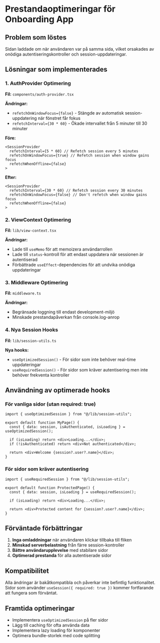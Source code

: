 # Prestandaoptimeringar för Onboarding App

## Problem som löstes

Sidan laddade om när användaren var på samma sida, vilket orsakades av onödiga autentiseringskontroller och session-uppdateringar.

## Lösningar som implementerades

### 1. AuthProvider Optimering

**Fil:** `components/auth-provider.tsx`

**Ändringar:**
- `refetchOnWindowFocus={false}` - Stängde av automatisk session-uppdatering när fönstret får fokus
- `refetchInterval={30 * 60}` - Ökade intervallet från 5 minuter till 30 minuter

**Före:**
```tsx
<SessionProvider
  refetchInterval={5 * 60} // Refetch session every 5 minutes
  refetchOnWindowFocus={true} // Refetch session when window gains focus
  refetchWhenOffline={false}
>
```

**Efter:**
```tsx
<SessionProvider
  refetchInterval={30 * 60} // Refetch session every 30 minutes
  refetchOnWindowFocus={false} // Don't refetch when window gains focus
  refetchWhenOffline={false}
>
```

### 2. ViewContext Optimering

**Fil:** `lib/view-context.tsx`

**Ändringar:**
- Lade till `useMemo` för att memoizera användarrollen
- Lade till `status`-kontroll för att endast uppdatera när sessionen är autentiserad
- Förbättrade `useEffect`-dependencies för att undvika onödiga uppdateringar

### 3. Middleware Optimering

**Fil:** `middleware.ts`

**Ändringar:**
- Begränsade loggning till endast development-miljö
- Minskade prestandapåverkan från console.log-anrop

### 4. Nya Session Hooks

**Fil:** `lib/session-utils.ts`

**Nya hooks:**
- `useOptimizedSession()` - För sidor som inte behöver real-time uppdateringar
- `useRequiredSession()` - För sidor som kräver autentisering men inte behöver frekventa kontroller

## Användning av optimerade hooks

### För vanliga sidor (utan required: true)
```tsx
import { useOptimizedSession } from "@/lib/session-utils";

export default function MyPage() {
  const { data: session, isAuthenticated, isLoading } = useOptimizedSession();

  if (isLoading) return <div>Loading...</div>;
  if (!isAuthenticated) return <div>Not authenticated</div>;

  return <div>Welcome {session?.user?.name}</div>;
}
```

### För sidor som kräver autentisering
```tsx
import { useRequiredSession } from "@/lib/session-utils";

export default function ProtectedPage() {
  const { data: session, isLoading } = useRequiredSession();

  if (isLoading) return <div>Loading...</div>;

  return <div>Protected content for {session?.user?.name}</div>;
}
```

## Förväntade förbättringar

1. **Inga omladdningar** när användaren klickar tillbaka till fliken
2. **Minskad serverbelastning** från färre session-kontroller
3. **Bättre användarupplevelse** med stabilare sidor
4. **Optimerad prestanda** för alla autentiserade sidor

## Kompatibilitet

Alla ändringar är bakåtkompatibla och påverkar inte befintlig funktionalitet. Sidor som använder `useSession({ required: true })` kommer fortfarande att fungera som förväntat.

## Framtida optimeringar

- Implementera `useOptimizedSession` på fler sidor
- Lägg till caching för ofta använda data
- Implementera lazy loading för komponenter
- Optimera bundle-storlek med code splitting
